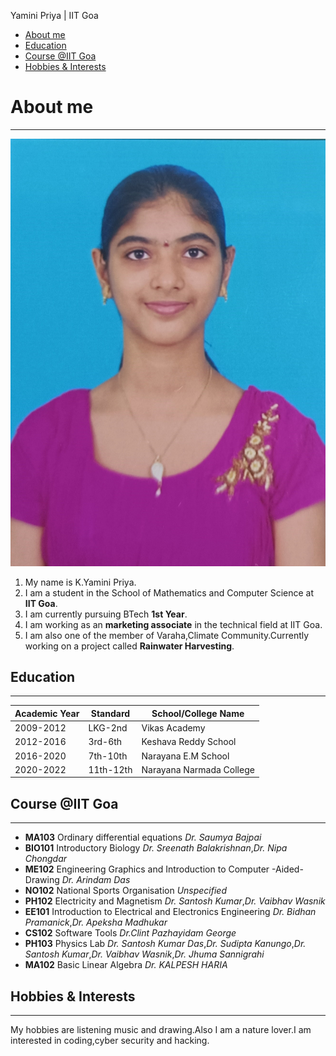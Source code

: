 
   Yamini Priya | IIT Goa
 
 * [About me](aboutme)
 * [Education](#education)
 * [Course @IIT Goa](course@iitgoa)
 * [Hobbies & Interests](hobbies&interests)
 
 # About me
 ----------

![Yamini_Priya](Yamini_Priya.jpeg "Yamini Priya")

 1. My name is K.Yamini Priya.
 2. I am a student in the School of Mathematics and Computer Science at **IIT Goa**.
 3. I am currently pursuing BTech __1st Year__.
 4. I am working as an **marketing associate** in the technical field at IIT Goa.
 5. I am also one of the member of Varaha,Climate Community.Currently working on a project called **Rainwater Harvesting**.

## Education
------------

| Academic Year | Standard | School/College Name    |
| ------------- | -------- | -------------------    |
| 2009-2012     | LKG-2nd  | Vikas Academy          | 
| 2012-2016     | 3rd-6th  | Keshava Reddy School   |  
| 2016-2020     | 7th-10th | Narayana E.M School    |
| 2020-2022     | 11th-12th|Narayana Narmada College|

## Course @IIT Goa
------------------

*  **MA103**   Ordinary differential equations  *Dr. Saumya Bajpai*       
*  **BIO101**  Introductory Biology  *Dr. Sreenath Balakrishnan*,*Dr. Nipa Chongdar*       
*  **ME102**   Engineering Graphics and Introduction to Computer -Aided-Drawing  *Dr. Arindam Das*          
*  **NO102**   National Sports Organisation  *Unspecified*         
*  **PH102**   Electricity and Magnetism   *Dr. Santosh Kumar*,*Dr. Vaibhav Wasnik*            
*  **EE101**   Introduction to Electrical and Electronics Engineering  *Dr. Bidhan Pramanick*,*Dr. Apeksha Madhukar*          
*  **CS102**   Software Tools  *Dr.Clint Pazhayidam George*          
*  **PH103**   Physics Lab  *Dr. Santosh Kumar Das*,*Dr. Sudipta Kanungo*,*Dr. Santosh Kumar*,*Dr. Vaibhav Wasnik*,*Dr. Jhuma Sannigrahi*          
*  **MA102**   Basic Linear Algebra  *Dr. KALPESH HARIA*

## Hobbies & Interests
----------------------

My hobbies are listening music and drawing.Also I am a nature lover.I am interested in coding,cyber security and hacking.
   
  
  

